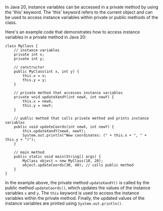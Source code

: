 In Java 20, instance variables can be accessed in a private method by using the 'this' keyword. The 'this' keyword refers to the current object and can be used to access instance variables within private or public methods of the class.

Here's an example code that demonstrates how to access instance variables in a private method in Java 20:

```
class MyClass {
    // instance variables
    private int x;
    private int y;

    // constructor
    public MyClass(int x, int y) {
        this.x = x;
        this.y = y;
    }

    // private method that accesses instance variables
    private void updateXandY(int newX, int newY) {
        this.x = newX;
        this.y = newY;
    }

    // public method that calls private method and prints instance variables
    public void updateCoords(int newX, int newY) {
        this.updateXandY(newX, newY);
        System.out.println("New coordinates: (" + this.x + ", " + this.y + ")");
    }

    // main method
    public static void main(String[] args) {
        MyClass object = new MyClass(10, 20);
        object.updateCoords(30, 40); // calls public method
    }
}
```

In the example above, the private method `updateXandY()` is called by the public method `updateCoords()`, which updates the values of the instance variables `x` and `y`. The `this` keyword is used to access the instance variables within the private method. Finally, the updated values of the instance variables are printed using `System.out.println()`.